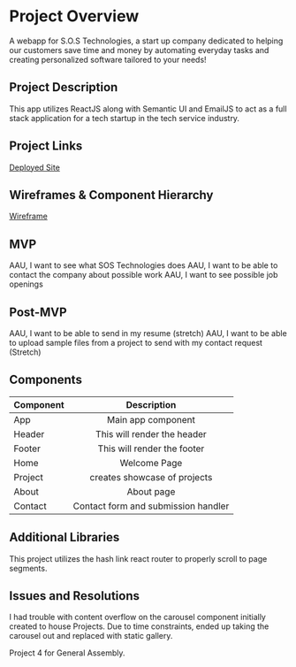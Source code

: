 # Project Overview

A webapp for S.O.S Technologies, a start up company dedicated to helping our customers save time and money by automating everyday tasks and creating personalized software tailored to your needs! 

## Project Description

This app utilizes ReactJS along with Semantic UI and EmailJS to act as a full stack application for a tech startup in the tech service industry. 

## Project Links

[Deployed Site](https://sos-tech.vercel.app/)

## Wireframes & Component Hierarchy

[Wireframe](https://photos.app.goo.gl/pofYeJG8WM3Gj2s39)

## MVP 

AAU, I want to see what SOS Technologies does
AAU, I want to be able to contact the company about possible work
AAU, I want to see possible job openings

## Post-MVP

AAU, I want to be able to send in my resume (stretch)
AAU, I want to be able to upload sample files from a project to send with my contact request (Stretch)

## Components

| Component | Description | 
| --- | :---: |  
| App | Main app component | 
| Header | This will render the header | 
| Footer | This will render the footer | 
| Home | Welcome Page | 
| Project | creates showcase of projects | 
| About | About page | 
| Contact | Contact form and submission handler | 

## Additional Libraries

This project utilizes the hash link react router to properly scroll to page segments.  

## Issues and Resolutions

I had trouble with content overflow on the carousel component initially created to house Projects. Due to time constraints, ended up taking the carousel out and replaced with static gallery. 

Project 4 for General Assembly. 


